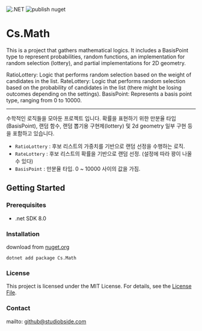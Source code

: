 ![.NET](https://github.com/StudioBside/Cs.Logging/actions/workflows/dotnet.yml/badge.svg) ![publish nuget](https://github.com/StudioBside/StarServerEngine/actions/workflows/publish-nuget.yml/badge.svg)

# Cs.Math

This is a project that gathers mathematical logics. It includes a BasisPoint type to represent probabilities, random functions, an implementation for random selection (lottery), and partial implementations for 2D geometry.

RatioLottery: Logic that performs random selection based on the weight of candidates in the list.
RateLottery: Logic that performs random selection based on the probability of candidates in the list (there might be losing outcomes depending on the settings).
BasisPoint: Represents a basis point type, ranging from 0 to 10000.
 
---

수학적인 로직들을 모아둔 프로젝트 입니다.
확률을 표현하기 위한 만분율 타입(BasisPoint), 랜덤 함수, 랜덤 뽑기용 구현제(lottery) 및 2d geometry 일부 구현 등을 포함하고 있습니다.

* `RatioLottery` : 후보 리스트의 가중치를 기반으로 랜덤 선정을 수행하는 로직.
* `RateLottery` : 후보 리스트의 확률을 기반으로 랜덤 선정. (설정에 따라 꽝이 나올 수 있다)
* `BasisPoint` : 만분율 타입. 0 ~ 10000 사이의 값을 가짐.

## Getting Started

### Prerequisites

- .net SDK 8.0

### Installation

download from [nuget.org](https://www.nuget.org/packages/Cs.Math/)

```
dotnet add package Cs.Math
```

### License

This project is licensed under the MIT License. For details, see the [License File](../../LICENSE).

### Contact

mailto: github@studiobside.com